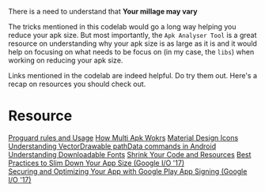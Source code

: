 There is a need to understand that **Your millage may vary**

The tricks mentioned in this codelab would go a long way helping you reduce your apk size. But most importantly, the `Apk Analyser Tool` is a great resource on understanding why your apk size is as large as it is and it would help on focusing on what needs to be focus on (in my case, the `libs`) when working on reducing your apk size.

Links mentioned in the codelab are indeed helpful. Do try them out. Here's a recap on resources you should check out.

# Resource 

[Proguard rules and Usage](https://www.guardsquare.com/en/proguard/manual/usage)
[How Multi Apk Wokrs](https://developer.android.com/google/play/publishing/multiple-apks.html#HowItWorks)
[Material Design Icons](https://materialdesignicons.com/)
[Understanding VectorDrawable pathData commands in Android](https://developer.android.com/guide/topics/ui/look-and-feel/downloadable-fonts.html)
[Understanding Downloadable Fonts](https://developer.android.com/guide/topics/ui/look-and-feel/downloadable-fonts.html)
[Shrink Your Code and Resources](https://developer.android.com/studio/build/shrink-code.html)
[Best Practices to Slim Down Your App Size (Google I/O '17)](https://www.youtube.com/watch?v=5tdGAP927dk)<br/>
[Securing and Optimizing Your App with Google Play App Signing (Google I/O '17)](https://www.youtube.com/watch?v=AdfKNgyT438&t=451s)
